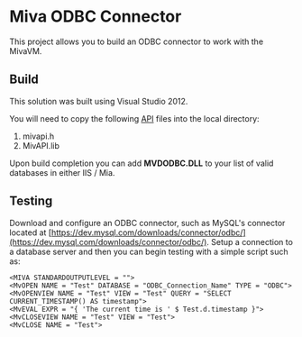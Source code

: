 # Miva ODBC Connector

This project allows you to build an ODBC connector to work with the MivaVM.

## Build
This solution was built using Visual Studio 2012.  

You will need to copy the following [API](https://www.miva.com/support/downloads) files into the local directory:

1. mivapi.h
1. MivAPI.lib

Upon build completion you can add **MVDODBC.DLL** to your list of valid databases in either IIS / Mia.

## Testing
Download and configure an ODBC connector, such as MySQL's connector located at [https://dev.mysql.com/downloads/connector/odbc/](https://dev.mysql.com/downloads/connector/odbc/).  Setup a connection to a database server and then you can begin testing with a simple script such as:

    <MIVA STANDARDOUTPUTLEVEL = "">
    <MvOPEN NAME = "Test" DATABASE = "ODBC_Connection_Name" TYPE = "ODBC">
    <MvOPENVIEW NAME = "Test" VIEW = "Test" QUERY = "SELECT CURRENT_TIMESTAMP() AS timestamp">
    <MvEVAL EXPR = "{ 'The current time is ' $ Test.d.timestamp }">
    <MvCLOSEVIEW NAME = "Test" VIEW = "Test">
    <MvCLOSE NAME = "Test">
